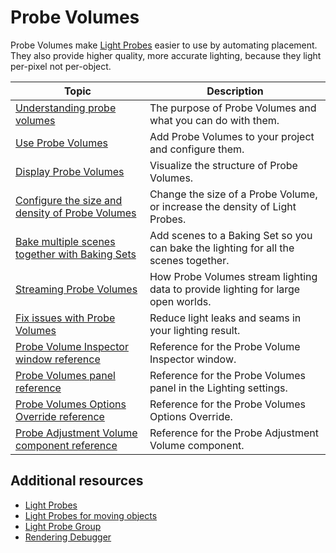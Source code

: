 # Probe Volumes

Probe Volumes make [Light Probes](https://docs.unity3d.com/Manual/LightProbes.html) easier to use by automating placement. They also provide higher quality, more accurate lighting, because they light per-pixel not per-object.

| Topic | Description |
|--------------------------|-------------------------------------------------------------|
| [Understanding probe volumes](probevolumes-concept.md) | The purpose of Probe Volumes and what you can do with them. |
| [Use Probe Volumes](probevolumes-use.md) | Add Probe Volumes to your project and configure them. |
| [Display Probe Volumes](probevolumes-showandadjust.md) | Visualize the structure of Probe Volumes. |
| [Configure the size and density of Probe Volumes](probevolumes-changedensity.md) | Change the size of a Probe Volume, or increase the density of Light Probes. |
| [Bake multiple scenes together with Baking Sets](probevolumes-usebakingsets.md) | Add scenes to a Baking Set so you can bake the lighting for all the scenes together. |
| [Streaming Probe Volumes](probevolumes-streaming.md) | How Probe Volumes stream lighting data to provide lighting for large open worlds. |
| [Fix issues with Probe Volumes](probevolumes-fixissues.md) | Reduce light leaks and seams in your lighting result. |
| [Probe Volume Inspector window reference](probevolumes-inspector-reference.md) | Reference for the Probe Volume Inspector window. |
| [Probe Volumes panel reference](probevolumes-lighting-panel-reference.md) | Reference for the Probe Volumes panel in the Lighting settings. |
| [Probe Volumes Options Override reference](probevolumes-options-override-reference.md) | Reference for the Probe Volumes Options Override. |
| [Probe Adjustment Volume component reference](probevolumes-adjustment-volume-component-reference.md) | Reference for the Probe Adjustment Volume component. |

## Additional resources

* [Light Probes](https://docs.unity3d.com/Manual/LightProbes.html)
* [Light Probes for moving objects](https://docs.unity3d.com/Manual/LightProbes-MovingObjects.html)
* [Light Probe Group](https://docs.unity3d.com/Manual/class-LightProbeGroup.html)
* [Rendering Debugger](features/rendering-debugger.md)
